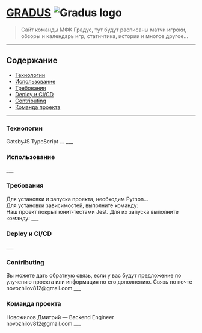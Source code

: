 # [GRADUS](https://vk.com/fc_gradus "ссылка на ВК") ![Gradus logo](<img src="https://sun9-3.userapi.com/impf/c624018/v624018077/46f54/3S0tFVBwj9o.jpg?size=400x400&quality=96&sign=628b1261f3fad7d732586f99569c5852&type=album" width="200" height="200">)

>Сайт команды МФК Градус, тут будут расписаны матчи игроки, обзоры и календарь игр, статичтика, истории и многое другое... 
___
## Содержание
* [Технологии](#teh)
* [Использование](#use)
* [Требования](#t)
* [Deploy и CI/CD](#deploy)
* [Contributing](#contr)
* [Команда проекта](#team)
___
<h3 id="teh">Технологии</h3>
GatsbyJS
TypeScript
...
___
<h3 id="use">Использование</h3>
___
<h3 id="t">Требования</h3>
Для установки и запуска проекта, необходим Python...<br>
Для установки зависимостей, выполните команду:<br>
Наш проект покрыт юнит-тестами Jest. Для их запуска выполните команду:
___
<h3 id="deploy">Deploy и CI/CD</h3>
___
<h3 id="contr">Contributing</h3>
Вы можете дать обратную связь, если у вас будут предложение по улучению проекта или информация по его дополнению.
Связь по почте novozhilov812@gmail.com
___
<h3 id="team">Команда проекта</h3>
Новожилов Дмитрий — Backend Engineer <br>
novozhilov812@gmail.com
___